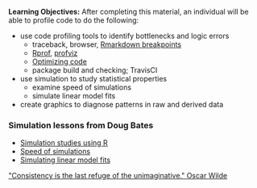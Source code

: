 **Learning Objectives:** After completing this material, an individual will be able to
profile code to do the following:

- use code profiling tools to identify bottlenecks and logic errors
    + traceback, browser, [Rmarkdown breakpoints](https://support.rstudio.com/hc/en-us/articles/205612627-Debugging-with-RStudio)
    + [Rprof](https://www.r-bloggers.com/profiling-r-code/), [profviz](https://rstudio.github.io/profvis/)
    + [Optimizing code](http://adv-r.had.co.nz/Profiling.html)
    + package build and checking; TravisCI
- use simulation to study statistical properties
    + examine speed of simulations
    + simulate linear model fits
- create graphics to diagnose patterns in raw and derived data

### Simulation lessons from Doug Bates

- [Simulation studies using R](https://github.com/dmbates/stat692/blob/master/Simulations.Rmd)
- [Speed of simulations](https://github.com/dmbates/stat692/blob/master/SimSpeed.Rmd)
- [Simulating linear model fits](https://github.com/dmbates/stat692/blob/master/LmSimulation.Rmd)

["Consistency is the last refuge of the unimaginative." Oscar Wilde](http://www.quotationspage.com/quote/23578.html)


